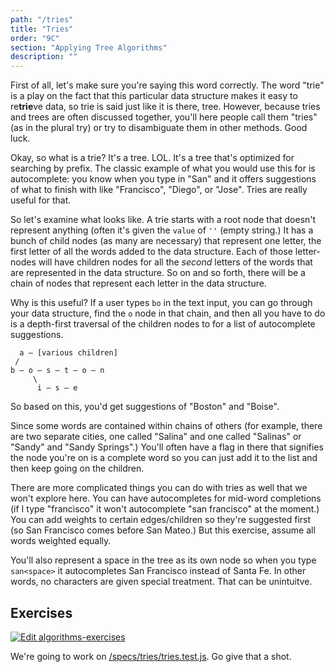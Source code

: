 ```yaml
---
path: "/tries"
title: "Tries"
order: "9C"
section: "Applying Tree Algorithms"
description: ""
---
```


First of all, let's make sure you're saying this word correctly. The word "trie" is a play on the fact that this particular data structure makes it easy to re**trie**ve data, so trie is said just like it is there, tree. However, because tries and trees are often discussed together, you'll here people call them "tries" (as in the plural try) or try to disambiguate them in other methods. Good luck.

Okay, so what is a trie? It's a tree. LOL. It's a tree that's optimized for searching by prefix. The classic example of what you would use this for is autocomplete: you know when you type in "San" and it offers suggestions of what to finish with like "Francisco", "Diego", or "Jose". Tries are really useful for that.

So let's examine what looks like. A trie starts with a root node that doesn't represent anything (often it's given the `value` of `''` (empty string.) It has a bunch of child nodes (as many are necessary) that represent one letter, the first letter of all the words added to the data structure. Each of those letter-nodes will have children nodes for all the _second_ letters of the words that are represented in the data structure. So on and so forth, there will be a chain of nodes that represent each letter in the data structure.

Why is this useful? If a user types `bo` in the text input, you can go through your data structure, find the `o` node in that chain, and then all you have to do is a depth-first traversal of the children nodes to for a list of autocomplete suggestions.

```text
  a – [various children]
 /
b – o – s – t – o – n
     \
      i – s – e
```

So based on this, you'd get suggestions of "Boston" and "Boise".

Since some words are contained within chains of others (for example, there are two separate cities, one called "Salina" and one called "Salinas" or "Sandy" and "Sandy Springs".) You'll often have a flag in there that signifies the node you're on is a complete word so you can just add it to the list and then keep going on the children.

There are more complicated things you can do with tries as well that we won't explore here. You can have autocompletes for mid-word completions (if I type "francisco" it won't autocomplete "san francisco" at the moment.) You can add weights to certain edges/children so they're suggested first (so San Francisco comes before San Mateo.) But this exercise, assume all words weighted equally.

You'll also represent a space in the tree as its own node so when you type `san<space>` it autocompletes San Francisco instead of Santa Fe. In other words, no characters are given special treatment. That can be unintuitve.

## Exercises

[![Edit algorithms-exercises](https://codesandbox.io/static/img/play-codesandbox.svg)][sb]

We're going to work on [/specs/tries/tries.test.js][gh]. Go give that a shot.

[gh]: https://github.com/btholt/algorithms-exercises/blob/main/specs/tries/tries.test.js
[sb]: https://codesandbox.io/s/algorithms-exercises-8kdjr?file=/specs/tries/tries.test.js
